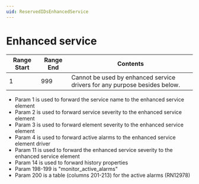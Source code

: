 ```yaml
---
uid: ReservedIDsEnhancedService
---
```


# Enhanced service

|Range Start  |Range End  |Contents  |
|---------|---------|---------|
|1     |999         |Cannot be used by enhanced service drivers for any purpose besides below.         |

- Param 1 is used to forward the service name to the enhanced service element
- Param 2 is used to forward service severity to the enhanced service element
- Param 3 is used to forward element severity to the enhanced service element
- Param 4 is used to forward active alarms to the enhanced service element driver
- Param 11 is used to forward the enhanced service severity to the enhanced service element
- Param 14 is used to forward history properties
- Param 198-199 is "monitor_active_alarms"
- Param 200 is a table (columns 201-213) for the active alarms (RN12978)
